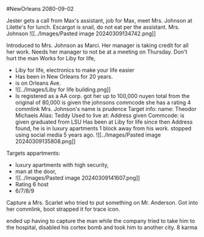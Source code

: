 #NewOrleans 
2080-09-02

Jester gets a call from Max's assistant, job for Max, meet Mrs. Johnson at Lilette's for lunch. Escargot is snail, do not eat per the assistant.
Mrs. Johnson
![[../Images/Pasted image 20240309134742.png]]

Introduced to Mrs. Johnson as Marci.
Her manager is taking credit for all her work.
Needs her manager to not be at a meeting on Thursday.
Don't hurt the man
Works for Liby for life,
- Liby for life, electronics to make your life easier
- Has been in New Orleans for 20 years.
- is on Orleans Ave. 
- ![[../Images/Liby for life building.png]]
- Is registered as a AA corp.
got her up to 100,000 nuyen total from the original of 80,000
is given the johnsons commcode
she has a rating 4 commlink
Mrs. Johnson's name is prudence
	Target info:
	name: Theodor Michaels
	Alias: Teddy
	Used to live at: Address given
	Commcode: is given
	graduated from LSU
	Has been at Liby for life since then
	Address found, he is in luxury apartments 1 block away from his work.
	stopped using social media 5 years ago.
![[../Images/Pasted image 20240309135808.png]]

Targets appartments:
- luxury apartments with high security,
- man at the door,
- ![[../Images/Pasted image 20240309141607.png]]
- Rating 6 host
- 6/7/8/9


Capture a Mrs. Scarlet who tried to put something on Mr. Anderson. Got into her commlink, boot strapped it for trace icon.

ended up having to capture the man while the company tried to take him to the hospital, disabled his cortex bomb and took him to another city.
8 karma

